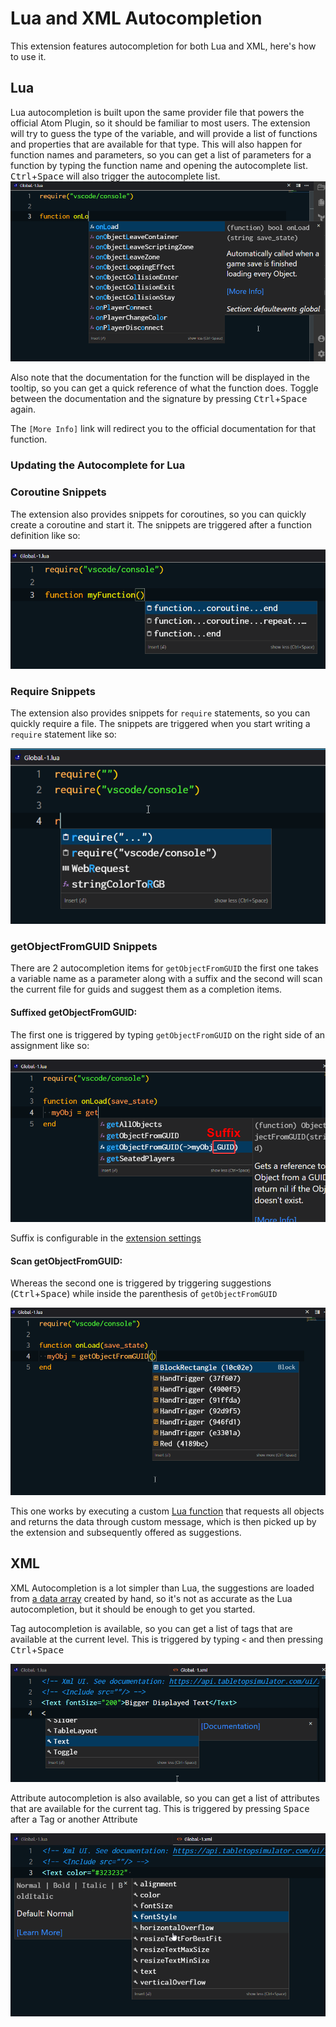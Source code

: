 # Lua and XML Autocompletion

This extension features autocompletion for both Lua and XML, here's how to use it.

## Lua

Lua autocompletion is built upon the same provider file that powers the official Atom Plugin, so it should be familiar to most users. The extension will try to guess the type of the variable, and will provide a list of functions and properties that are available for that type. This will also happen for function names and parameters, so you can get a list of parameters for a function by typing the function name and opening the autocomplete list. <kbd class="kbc-button-sm">Ctrl</kbd>+<kbd class="kbc-button-sm">Space</kbd> will also trigger the autocomplete list.
![Overview](overview.png)

Also note that the documentation for the function will be displayed in the tooltip, so you can get a quick reference of what the function does. Toggle between the documentation and the signature by pressing <kbd class="kbc-button-sm">Ctrl</kbd>+<kbd class="kbc-button-sm">Space</kbd> again.

The `[More Info]` link will redirect you to the official documentation for that function.

### Updating the Autocomplete for Lua

### Coroutine Snippets

The extension also provides snippets for coroutines, so you can quickly create a coroutine and start it. The snippets are triggered after a function definition like so:

![Coroutines](coroutines.png)

### Require Snippets

The extension also provides snippets for `require` statements, so you can quickly require a file. The snippets are triggered when you start writing a `require` statement like so:

![Require](require.png)

### getObjectFromGUID Snippets

There are 2 autocompletion items for `getObjectFromGUID` the first one takes a variable name as a parameter along with a suffix and the second will scan the current file for guids and suggest them as a completion items.

#### Suffixed getObjectFromGUID:

The first one is triggered by typing `getObjectFromGUID` on the right side of an assignment like so:

![GUID Suffix](guid_suffix.png)

<!-- <callout type="info"> -->

Suffix is configurable in the [extension settings](/extension/configuration)

<!-- </callout> -->

#### Scan getObjectFromGUID:

Whereas the second one is triggered by triggering suggestions (<kbd class="kbc-button-sm">Ctrl</kbd>+<kbd class="kbc-button-sm">Space</kbd>) while inside the parenthesis of `getObjectFromGUID`

![GUID Scan](guid_scan.png)

This one works by executing a custom [Lua function](https://github.com/rolandostar/tabletopsimulator-lua-vscode/blob/main/lua/requestObjectGUIDs.lua) that requests all objects and returns the data through custom message, which is then picked up by the extension and subsequently offered as suggestions.

## XML

XML Autocompletion is a lot simpler than Lua, the suggestions are loaded from [a data array](https://github.com/rolandostar/tabletopsimulator-lua-vscode/blob/main/src/vscode/XMLCompletionData.ts) created by hand, so it's not as accurate as the Lua autocompletion, but it should be enough to get you started.

Tag autocompletion is available, so you can get a list of tags that are available at the current level. This is triggered by typing `<` and then pressing <kbd class="kbc-button-sm">Ctrl</kbd>+<kbd class="kbc-button-sm">Space</kbd>

![XML1](XML1.png)

Attribute autocompletion is also available, so you can get a list of attributes that are available for the current tag. This is triggered by pressing <kbd class="kbc-button-sm">Space</kbd> after a Tag or another Attribute

![XML2](XML2.png)
